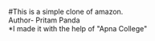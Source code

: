 #This is a simple clone of amazon.
<br>
Author- Pritam Panda
<br> *I made it with the help of "Apna College"